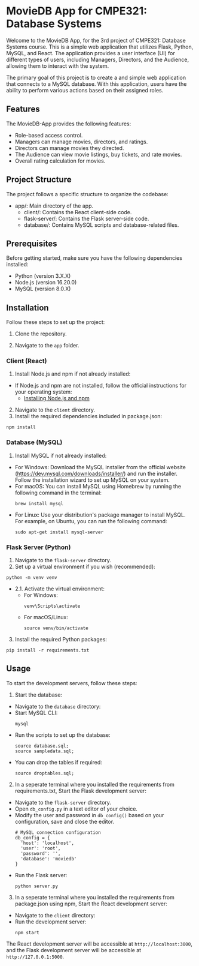 # MovieDB App for CMPE321: Database Systems

Welcome to the MovieDB App, for the 3rd project of CMPE321: Database Systems course. This is a simple web application that utilizes Flask, Python, MySQL, and React. The application provides a user interface (UI) for different types of users, including Managers, Directors, and the Audience, allowing them to interact with the system.

The primary goal of this project is to create a and simple web application that connects to a MySQL database. With this application, users have the ability to perform various actions based on their assigned roles.

## Features

The MovieDB-App provides the following features:
- Role-based access control.
- Managers can manage movies, directors, and ratings.
- Directors can manage movies they directed.
- The Audience can view movie listings, buy tickets, and rate movies.
- Overall rating calculation for movies. 

## Project Structure

The project follows a specific structure to organize the codebase:
- app/: Main directory of the app.
  - client/: Contains the React client-side code.
  - flask-server/: Contains the Flask server-side code.
  - database/: Contains MySQL scripts and database-related files.

## Prerequisites

Before getting started, make sure you have the following dependencies installed:

- Python (version 3.X.X)
- Node.js (version 16.20.0)
- MySQL (version 8.0.X)

## Installation

Follow these steps to set up the project:

1. Clone the repository.

2. Navigate to the `app` folder.

### Client (React)

1. Install Node.js and npm if not already installed:
- If Node.js and npm are not installed, follow the official instructions for your operating system:
  - [Installing Node.js and npm](https://nodejs.org/en/download/)
2. Navigate to the `client` directory.
3. Install the required dependencies included in package.json:
  ```
  npm install
  ```

### Database (MySQL)

1. Install MySQL if not already installed:
 - For Windows: Download the MySQL installer from the official website (https://dev.mysql.com/downloads/installer/) and run the installer. Follow the installation wizard to set up MySQL on your system.
 - For macOS: You can install MySQL using Homebrew by running the following command in the terminal:
   ```
   brew install mysql
   ```
 - For Linux: Use your distribution's package manager to install MySQL. For example, on Ubuntu, you can run the following command:
   ```
   sudo apt-get install mysql-server
   ```

### Flask Server (Python)

1. Navigate to the `flask-server` directory.
2. Set up a virtual environment if you wish (recommended):
  ```
  python -m venv venv
  ```
  - 2.1. Activate the virtual environment:
    - For Windows:
      ```
      venv\Scripts\activate
      ```
    - For macOS/Linux:
      ```
      source venv/bin/activate
      ```
3. Install the required Python packages:
  ```
  pip install -r requirements.txt
  ```

## Usage

To start the development servers, follow these steps:

1. Start the database:
- Navigate to the `database` directory:
- Start MySQL CLI:
  ``` 
  mysql
  ````
- Run the scripts to set up the database:
  ```
  source database.sql;
  source sampledata.sql;
  ```
- You can drop the tables if required:
  ```
  source droptables.sql;
  ```
  
2. In a seperate terminal where you installed the requirements from requirements.txt, Start the Flask development server:
- Navigate to the `flask-server` directory.
- Open `db_config.py` in a text editor of your choice.
- Modify the user and password in `db_config()` based on your configuration, save and close the editor.
  ```
  # MySQL connection configuration
  db_config = {
    'host': 'localhost',
    'user': 'root',
    'password': '',
    'database': 'moviedb'
  }
  ```
- Run the Flask server:
  ```
  python server.py
  ```
  
3. In a seperate terminal where you installed the requirements from package.json using npm, Start the React development server:
- Navigate to the `client` directory:
- Run the development server:
  ```
  npm start
  ```

The React development server will be accessible at `http://localhost:3000`, and the Flask development server will be accessible at `http://127.0.0.1:5000`.

